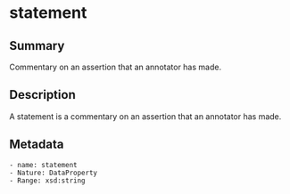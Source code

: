 <!-- Automatically generated by spec-parser v2.0.0 on 2023-12-25T20:28:21.783513+00:00 -->
<!-- SPDX-License-Identifier: Community-Spec-1.0 -->

# statement

## Summary

Commentary on an assertion that an annotator has made.


## Description

A statement is a commentary on an assertion that an annotator has made.


## Metadata

    - name: statement
    - Nature: DataProperty
    - Range: xsd:string




